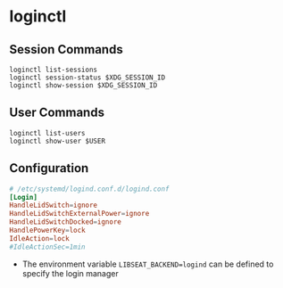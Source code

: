# loginctl

## Session Commands

```shell
loginctl list-sessions
loginctl session-status $XDG_SESSION_ID
loginctl show-session $XDG_SESSION_ID
```

## User Commands

```shell
loginctl list-users
loginctl show-user $USER
```

## Configuration

```conf
# /etc/systemd/logind.conf.d/logind.conf
[Login]
HandleLidSwitch=ignore
HandleLidSwitchExternalPower=ignore
HandleLidSwitchDocked=ignore
HandlePowerKey=lock
IdleAction=lock
#IdleActionSec=1min
```

- The environment variable `LIBSEAT_BACKEND=logind` can be defined to specify the login manager
